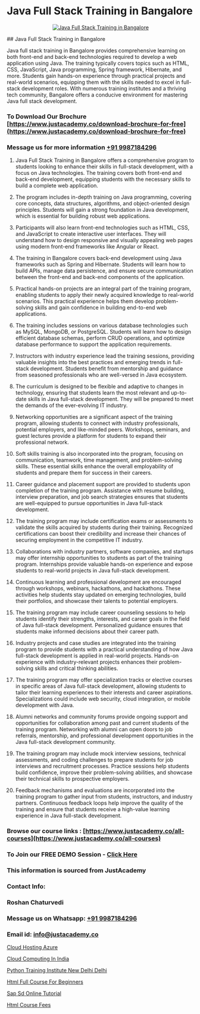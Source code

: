 # Java Full Stack Training in Bangalore

<p align="center">
  <a href="https://justacademy.co/course-detail/core-java-training">
    <img src="https://justacademy.co/storage2/course_image/1677245426_course_image.webp" alt="Java Full Stack Training in Bangalore">
  </a>
</p>
## Java Full Stack Training in Bangalore

Java full stack training in Bangalore provides comprehensive learning on both front-end and back-end technologies required to develop a web application using Java. The training typically covers topics such as HTML, CSS, JavaScript, Java programming, Spring framework, Hibernate, and more. Students gain hands-on experience through practical projects and real-world scenarios, equipping them with the skills needed to excel in full-stack development roles. With numerous training institutes and a thriving tech community, Bangalore offers a conducive environment for mastering Java full stack development.
### To Download Our Brochure [https://www.justacademy.co/download-brochure-for-free](https://www.justacademy.co/download-brochure-for-free)
### Message us for more information [+91 9987184296](https://api.whatsapp.com/send?phone=919987184296)
1) Java Full Stack Training in Bangalore offers a comprehensive program to students looking to enhance their skills in full-stack development, with a focus on Java technologies. The training covers both front-end and back-end development, equipping students with the necessary skills to build a complete web application.

2) The program includes in-depth training on Java programming, covering core concepts, data structures, algorithms, and object-oriented design principles. Students will gain a strong foundation in Java development, which is essential for building robust web applications.

3) Participants will also learn front-end technologies such as HTML, CSS, and JavaScript to create interactive user interfaces. They will understand how to design responsive and visually appealing web pages using modern front-end frameworks like Angular or React.

4) The training in Bangalore covers back-end development using Java frameworks such as Spring and Hibernate. Students will learn how to build APIs, manage data persistence, and ensure secure communication between the front-end and back-end components of the application.

5) Practical hands-on projects are an integral part of the training program, enabling students to apply their newly acquired knowledge to real-world scenarios. This practical experience helps them develop problem-solving skills and gain confidence in building end-to-end web applications.

6) The training includes sessions on various database technologies such as MySQL, MongoDB, or PostgreSQL. Students will learn how to design efficient database schemas, perform CRUD operations, and optimize database performance to support the application requirements.

7) Instructors with industry experience lead the training sessions, providing valuable insights into the best practices and emerging trends in full-stack development. Students benefit from mentorship and guidance from seasoned professionals who are well-versed in Java ecosystem.

8) The curriculum is designed to be flexible and adaptive to changes in technology, ensuring that students learn the most relevant and up-to-date skills in Java full-stack development. They will be prepared to meet the demands of the ever-evolving IT industry.

9) Networking opportunities are a significant aspect of the training program, allowing students to connect with industry professionals, potential employers, and like-minded peers. Workshops, seminars, and guest lectures provide a platform for students to expand their professional network.

10) Soft skills training is also incorporated into the program, focusing on communication, teamwork, time management, and problem-solving skills. These essential skills enhance the overall employability of students and prepare them for success in their careers.

11) Career guidance and placement support are provided to students upon completion of the training program. Assistance with resume building, interview preparation, and job search strategies ensures that students are well-equipped to pursue opportunities in Java full-stack development.

12) The training program may include certification exams or assessments to validate the skills acquired by students during their training. Recognized certifications can boost their credibility and increase their chances of securing employment in the competitive IT industry.

13) Collaborations with industry partners, software companies, and startups may offer internship opportunities to students as part of the training program. Internships provide valuable hands-on experience and expose students to real-world projects in Java full-stack development.

14) Continuous learning and professional development are encouraged through workshops, webinars, hackathons, and hackathons. These activities help students stay updated on emerging technologies, build their portfolios, and showcase their talents to potential employers.

15) The training program may include career counseling sessions to help students identify their strengths, interests, and career goals in the field of Java full-stack development. Personalized guidance ensures that students make informed decisions about their career path.

16) Industry projects and case studies are integrated into the training program to provide students with a practical understanding of how Java full-stack development is applied in real-world projects. Hands-on experience with industry-relevant projects enhances their problem-solving skills and critical thinking abilities.

17) The training program may offer specialization tracks or elective courses in specific areas of Java full-stack development, allowing students to tailor their learning experiences to their interests and career aspirations. Specializations could include web security, cloud integration, or mobile development with Java.

18) Alumni networks and community forums provide ongoing support and opportunities for collaboration among past and current students of the training program. Networking with alumni can open doors to job referrals, mentorship, and professional development opportunities in the Java full-stack development community.

19) The training program may include mock interview sessions, technical assessments, and coding challenges to prepare students for job interviews and recruitment processes. Practice sessions help students build confidence, improve their problem-solving abilities, and showcase their technical skills to prospective employers.

20) Feedback mechanisms and evaluations are incorporated into the training program to gather input from students, instructors, and industry partners. Continuous feedback loops help improve the quality of the training and ensure that students receive a high-value learning experience in Java full-stack development.

### Browse our course links : [https://www.justacademy.co/all-courses](https://www.justacademy.co/all-courses) 
### To Join our FREE DEMO Session - [Click Here](https://www.justacademy.co/register-for-course-demo)


### This information is sourced from JustAcademy
### Contact Info:
### Roshan Chaturvedi
### Message us on Whatsapp: [+91 9987184296](https://api.whatsapp.com/send?phone=919987184296)
### Email id: [info@justacademy.co](mailto:info@justacademy.co)
                
[Cloud Hosting Azure](https://www.linkedin.com/pulse/cloud-hosting-azure-justacademy-delhi-6knzc?trackingId=4lvCKZLBnWsgIIhemqLHHQ%3D%3D&lipi=urn%3Ali%3Apage%3Ad_flagship3_company_admin%3BiK8uaYXISG24DaU4tVx5cA%3D%3D)

[Cloud Computing In India](https://www.linkedin.com/pulse/cloud-computing-india-justacademy-belfast-oaine?trackingId=8R%2FtGDRgS7cC7iLAD33qrw%3D%3D&lipi=urn%3Ali%3Apage%3Ad_flagship3_company_admin%3BZ5ESut9VQxyQx%2BjF%2F1FLaA%3D%3D)

[Python Training Institute New Delhi Delhi](https://medium.com/@ranemanish460/python-training-institute-new-delhi-delhi-a18f58092a94)

[Html Full Course For Beginners](https://medium.com/@ranemanish460/html-full-course-for-beginners-0cc7ff5ff64d)

[Sap Sd Online Tutorial](https://justacademyin.github.io/justacademy/sap-sd-online-tutorial)

[Html Course Fees](https://justacademyin.github.io/justacademy/html-course-fees)

